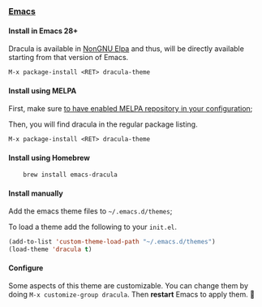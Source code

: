 ### [Emacs](https://www.gnu.org/software/emacs/)

#### Install in Emacs 28+

Dracula is available in [NonGNU Elpa](https://elpa.nongnu.org/nongnu/dracula-theme.html) and thus, will be directly available starting from that version of Emacs.

```el
M-x package-install <RET> dracula-theme
```

#### Install using MELPA

First, make sure [to have enabled MELPA repository in your configuration](https://melpa.org/#/getting-started);

Then, you will find dracula in the regular package listing.

```el
M-x package-install <RET> dracula-theme
```

#### Install using Homebrew

```bash
    brew install emacs-dracula
```

#### Install manually

Add the emacs theme files to `~/.emacs.d/themes`;

To load a theme add the following to your `init.el`.

```el
(add-to-list 'custom-theme-load-path "~/.emacs.d/themes")
(load-theme 'dracula t)
```

#### Configure

Some aspects of this theme are customizable. You can change them by doing `M-x customize-group dracula`. Then **restart** Emacs to apply them. 💜

